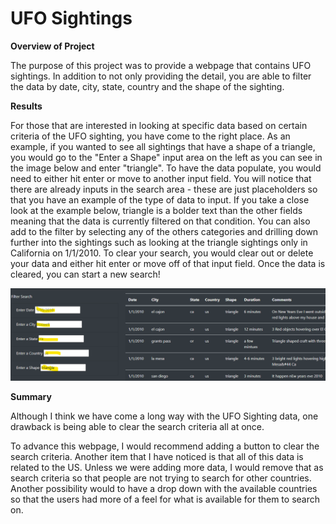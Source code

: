 # UFO Sightings

**Overview of Project**

The purpose of this project was to provide a webpage that contains UFO sightings.  In addition to not only providing the detail, you are able to filter the data by date, city, state, country and the shape of the sighting.

**Results**

For those that are interested in looking at specific data based on certain criteria of the UFO sighting, you have come to the right place. As an example, if you wanted to see all sightings that have a shape of a triangle, you would go to the "Enter a Shape" input area on the left as you can see in the image below and enter "triangle".  To have the data populate, you would need to either hit enter or move to another input field.  You will notice that there are already inputs in the search area - these are just placeholders so that you have an example of the type of data to input.  If you take a close look at the example below, triangle is a bolder text than the other fields meaning that the data is currently filtered on that condition.  You can also add to the filter by selecting any of the others categories and drilling down further into the sightings such as looking at the triangle sightings only in California on 1/1/2010.  To clear your search, you would clear out or delete your data and either hit enter or move off of that input field.  Once the data is cleared, you can start a new search!

![](/Resources/image.png)

**Summary**

Although I think we have come a long way with the UFO Sighting data, one drawback is being able to clear the search criteria all at once.

To advance this webpage, I would recommend adding a button to clear the search criteria.  Another item that I have noticed is that all of this data is related to the US.  Unless we were adding more data, I would remove that as search criteria so that people are not trying to search for other countries.  Another possibility would to have a drop down with the available countries so that the users had more of a feel for what is available for them to search on.
